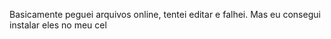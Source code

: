 Basicamente peguei arquivos online, tentei editar e falhei. Mas eu consegui instalar eles no meu cel
